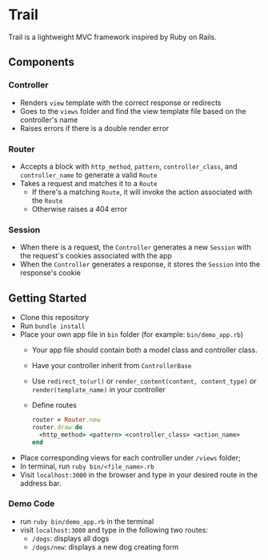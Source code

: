 # Trail

Trail is a lightweight MVC framework inspired by Ruby on Rails.

## Components

### Controller
- Renders `view` template with the correct response or redirects
- Goes to the `views` folder and find the view template file based on the controller's name
- Raises errors if there is a double render error

### Router
  - Accepts a block with `http_method`, `pattern`, `controller_class`, and `controller_name` to generate a valid `Route`
  - Takes a request and matches it to a `Route`
    - If there's a matching `Route`, it will invoke the action associated with the `Route`
    - Otherwise raises a 404 error

### Session
  - When there is a request, the `Controller` generates a new `Session` with the request's cookies associated with the app
  - When the `Controller` generates a response, it stores the `Session` into the response's cookie

## Getting Started

- Clone this repository
- Run `bundle install`
- Place your own app file in `bin` folder (for example: `bin/demo_app.rb`)
  - Your app file should contain both a model class and controller class.
  - Have your controller inherit from `ControllerBase`
  - Use `redirect_to(url)` or `render_content(content, content_type)` or `render(template_name)` in your controller
  - Define routes

    ```ruby
    router = Router.new
    router.draw do
      <http_method> <pattern> <controller_class> <action_name>
    end
    ```
- Place corresponding views for each controller under `/views` folder;
- In terminal, run `ruby bin/<file_name>.rb`
- Visit `localhost:3000` in the browser and type in your desired route in the address bar.

### Demo Code

- run `ruby bin/demo_app.rb` in the terminal
- visit `localhost:3000` and type in the following two routes:
  - `/dogs`: displays all dogs
  - `/dogs/new`: displays a new dog creating form
